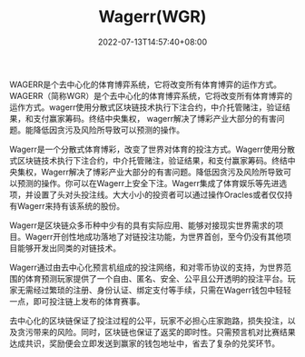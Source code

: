 ﻿---
weight: 
title: "Wagerr(WGR)"
description: "WAGERR是个去中心化的体育博弈系统，它将改变所有体育博弈的运作方式"
date: 2022-07-13T14:57:40+08:00
lastmod: 2022-07-13T14:57:40+08:00
draft: false
authors: ["Simon"]
featuredImage: "wagerrwgr.webp"
link: "https://www.wagerr.com/"
tags: ["数字代币","Wagerr(WGR)"]
categories: ["navigation"]
navigation: ["数字代币"]
lightgallery: true
toc: true
pinned: false
recommend: false
recommend1: false
---
WAGERR是个去中心化的体育博弈系统，它将改变所有体育博弈的运作方式。
WAGERR（简称WGR）是个去中心化的体育博弈系统，它将改变所有体育博弈的运作方式。wagerr使用分散式区块链技术执行下注合约，中介托管赌注，验证结果，和支付赢家筹码。终结中央集权， wagerr解决了博彩产业大部分的有害问题。能降低因贪污及风险所导致可以预测的操作。

Wagerr是一个分散式体育博彩，改变了世界对体育的投注方式。Wagerr使用分散式区块链技术执行下注合约，中介托管赌注，验证结果，和支付赢家筹码。终结中央集权，Wagerr解决了博彩产业大部分的有害问题。降低因贪污及风险所导致可以预测的操作。你可以在Wagerr上安全下注。Wagerr集成了体育娱乐等先进选项，并设置了头对头投注线。大大小小的投资者可以通过操作Oracles或者仅仅持有Wagerr来持有该系统的股份。

Wagerr是区块链众多币种中少有的具有实际应用、能够对接现实世界需求的项目。Wagerr开创性地成功落地了对链投注功能，为世界首创，至今仍没有其他项目能够开发出同类的对链技术。

Wagerr通过由去中心化预言机组成的投注网络，和对零币协议的支持，为世界范围的体育预测玩家提供了一个自由、匿名、安全、公平且公开透明的投注平台。玩家无需经过繁琐的注册、身份认证、绑定支付等手续，只需在Wagerr钱包中轻轻一点，即可投注链上发布的体育赛事。

去中心化的区块链保证了投注过程的公平，玩家不必担心庄家跑路，损失投注，以及贪污带来的风险。同时，区块链也保证了返奖的即时性。只需预言机对比赛结果达成共识，奖励便会立即发送到赢家的钱包地址中，省去了复杂的兑奖环节。